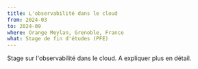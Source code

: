 ```yaml
---
title: L'observabilité dans le cloud
from: 2024-03
to: 2024-09
where: Orange Meylan, Grenoble, France
what: Stage de fin d'études (PFE)
---
```


Stage sur l'observabilité dans le cloud.
A expliquer plus en détail.
